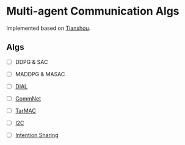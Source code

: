 # Multi-agent Communication Algs

Implemented based on [Tianshou](https://github.com/thu-ml/tianshou).

## Algs
- [ ] DDPG & SAC
- [ ] MADDPG & MASAC
- [ ] [DIAL](https://arxiv.org/abs/1605.06676)
- [ ] [CommNet](https://arxiv.org/abs/1605.07736)
- [ ] [TarMAC](https://arxiv.org/abs/1810.11187)
- [ ] [I2C](http://arxiv.org/abs/2006.06455)
- [ ] [Intention Sharing](https://openreview.net/forum?id=qpsl2dR9twy)

